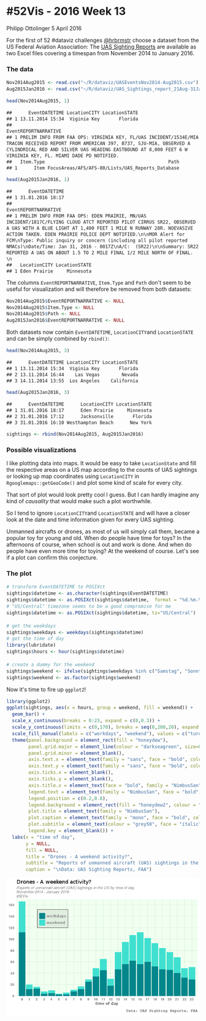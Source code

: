 \#52Vis - 2016 Week 13
================
Philipp Ottolinger
5 April 2016

For the first of 52 \#dataviz challenges [@hrbrmstr](https://twitter.com/hrbrmstr) choose a dataset from the US Federal Aviation Association: The [UAS Sighting Reports](https://www.faa.gov/uas/law_enforcement/uas_sighting_reports/) are available as two Excel files covering a timespan from November 2014 to January 2016.

### The data

``` r
Nov2014Aug2015 <- read.csv("~/R/dataviz/UASEventsNov2014-Aug2015.csv")
Aug2015Jan2016 <- read.csv("~/R/dataviz/UAS_Sightings_report_21Aug-31Jan.csv")
```

``` r
head(Nov2014Aug2015, 1)
```

    ##      EventDATETIME LocationCITY LocationSTATE
    ## 1 13.11.2014 15:34  Viginia Key       Florida
    ##                                                                                                                                                                                                                                  EventREPORTNARRATIVE
    ## 1 PRELIM INFO FROM FAA OPS: VIRGINIA KEY, FL/UAS INCIDENT/1534E/MIA TRACON RECEIVED REPORT FROM AMERICAN 397, B737, SJU-MIA, OBSERVED A CYLINDRICAL RED AND SILVER UAS HEADING EASTBOUND AT 8,000 FEET 6 W VIRGINIA KEY, FL. MIAMI DADE PD NOTIFIED. 
    ##   Item.Type                                             Path
    ## 1      Item FocusAreas/AFS/AFS-80/Lists/UAS_Reports_Database

``` r
head(Aug2015Jan2016, 1)
```

    ##      EventDATETIME
    ## 1 31.01.2016 18:17
    ##                                                                                                                                                                                                                                                                                                                                                                                                                                                            EventREPORTNARRATIVE
    ## 1 PRELIM INFO FROM FAA OPS: EDEN PRAIRIE, MN/UAS INCIDENT/1817C/FLYING CLOUD ATCT REPORTED PILOT CIRRUS SR22, OBSERVED A UAS WITH A BLUE LIGHT AT 1,400 FEET 1 MILE N RUNWAY 28R. NOEVASIVE ACTION TAKEN. EDEN PRAIRIE POLICE DEPT NOTIFIED.\n\nMOR Alert for FCM\nType: Public inquiry or concern (including all pilot reported NMACs)\nDate/Time: Jan 31, 2016 - 0017Z\nA/C:  (SR22)\n\nSummary: SR22 REPORTED A UAS ON ABOUT 1.5 TO 2 MILE FINAL 1/2 MILE NORTH OF FINAL. \n
    ##   LocationCITY LocationSTATE
    ## 1 Eden Prairie     Minnesota

The columns `EventREPORTNARRATIVE`, `Item.Type` and `Path` don't seem to be useful for visualization and will therefore be removed from both datasets:

``` r
Nov2014Aug2015$EventREPORTNARRATIVE <- NULL
Nov2014Aug2015$Item.Type <- NULL
Nov2014Aug2015$Path <- NULL
Aug2015Jan2016$EventREPORTNARRATIVE <- NULL
```

Both datasets now contain `EventDATETIME`, `LocationCITY`and `LocationSTATE` and can be simply combined by `rbind()`:

``` r
head(Nov2014Aug2015, 3)
```

    ##      EventDATETIME LocationCITY LocationSTATE
    ## 1 13.11.2014 15:34  Viginia Key       Florida
    ## 2 13.11.2014 16:44    Las Vegas        Nevada
    ## 3 14.11.2014 13:55  Los Angeles    California

``` r
head(Aug2015Jan2016, 3)
```

    ##      EventDATETIME      LocationCITY LocationSTATE
    ## 1 31.01.2016 18:17      Eden Prairie     Minnesota
    ## 2 31.01.2016 17:12      Jacksonville       Florida
    ## 3 31.01.2016 16:10 Westhampton Beach      New York

``` r
sightings <- rbind(Nov2014Aug2015, Aug2015Jan2016)
```

### Possible visualizations

I like plotting data into maps. It would be easy to take `LocationState` and fill the respective areas on a US map according to the counts of UAS sightings or looking up map coordinates using `LocationCITY` in `Rgooglemaps::getGeoCode()` and plot some kind of scale for every city.

That sort of plot would look pretty cool I guess. But I can hardly imagine any kind of *causality* that would make such a plot worthwhile.

So I tend to ignore `LocationCITY`and `LocationSTATE` and will have a closer look at the date and time information given for every UAS sighting.

Unmanned aircrafts or drones, as most of us will simply call them, became a popular toy for young and old. When do people have time for toys? In the afternoons of course, when school is out and work is done. And when do people have even more time for toying? At the weekend of course. Let's see if a plot can confirm this conjecture.

### The plot

``` r
# transform EventDATETIME to POSIXct
sightings$datetime <- as.character(sightings$EventDATETIME)
sightings$datetime <- as.POSIXct(sightings$datetime,  format = "%d.%m.%Y %H:%M")
# "US/Central" timezone seems to be a good compromise for me
sightings$datetime <- as.POSIXct(sightings$datetime, tz="US/Central")

# get the weekdays
sightings$weekdays <- weekdays(sightings$datetime)
# get the time of day
library(lubridate)
sightings$hours <- hour(sightings$datetime)

# create a dummy for the weekend
sightings$weekend <- ifelse(sightings$weekdays %in% c("Samstag", "Sonntag"), 1, 0) # That's German!
sightings$weekend <- as.factor(sightings$weekend)
```

Now it's time to fire up `ggplot2`!

``` r
library(ggplot2)
ggplot(sightings, aes(x = hours, group = weekend, fill = weekend)) + 
  geom_bar() +
  scale_x_continuous(breaks = 0:23, expand = c(0,0.3)) + 
  scale_y_continuous(limits = c(0,170), breaks = seq(0,200,20), expand = c(0,0)) + 
  scale_fill_manual(labels = c("workdays", "weekend"), values = c("turquoise4", "turquoise")) +
  theme(panel.background = element_rect(fill = "honeydew"),
        panel.grid.major = element_line(colour = "darkseagreen", size=0.1),
        panel.grid.minor = element_blank(),
        axis.text.x = element_text(family = "sans", face = "bold", colour = "grey50"),
        axis.text.y = element_text(family = "sans", face = "bold", colour = "grey50"),
        axis.ticks.x = element_blank(),
        axis.ticks.y = element_blank(),
        axis.title.x = element_text(face = "bold", family = "NimbusSan", colour = "grey30", size=9),
        legend.text = element_text(family = "NimbusSan", face = "bold", colour = "grey50"),
        legend.position = c(0.2,0.8),
        legend.background = element_rect(fill = "honeydew2", colour = "grey30"),
        plot.title = element_text(family = "NimbusSan"),
        plot.caption = element_text(family = "mono", face = "bold", colour = "grey30"),
        plot.subtitle = element_text(colour = "grey50", face = "italic"),
        legend.key = element_blank()) +
  labs(x = "time of day", 
       y = NULL, 
       fill = NULL,
       title = "Drones - A weekend activity?",
       subtitle = "Reports of unmanned aircraft (UAS) sightings in the US by time of day.\nNovember 2014 - January 2016.\n#52Vis",
       caption = "\nData: UAS Sighting Reports, FAA")
```

![](drones_ottlngr_files/figure-markdown_github/unnamed-chunk-9-1.png)
